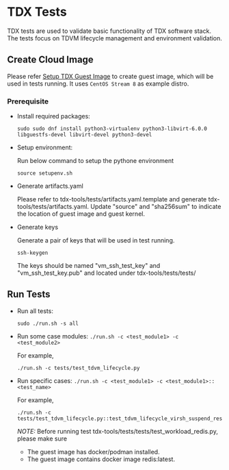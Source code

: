 # TDX Tests

TDX tests are used to validate basic functionality of TDX software stack. The tests focus on TDVM lifecycle management
 and environment validation.

## Create Cloud Image

Please refer [Setup TDX Guest Image](/doc/create_guest_image.md) to create guest image, which will be used in tests running. It uses
`CentOS Stream 8` as example distro.

### Prerequisite

- Install required packages:

    ```
    sudo sudo dnf install python3-virtualenv python3-libvirt-6.0.0 libguestfs-devel libvirt-devel python3-devel 
    ```

- Setup environment:
    
    Run below command to setup the pythone environment

    ```
    source setupenv.sh
    ```

- Generate artifacts.yaml

    Please refer to tdx-tools/tests/artifacts.yaml.template and generate tdx-tools/tests/artifacts.yaml. Update "source"
     and "sha256sum" to indicate the location of guest image and guest kernel.
 
- Generate keys

    Generate a pair of keys that will be used in test running. 

    ```
    ssh-keygen
    ```  

    The keys should be named "vm_ssh_test_key" and "vm_ssh_test_key.pub" and located under tdx-tools/tests/tests/


## Run Tests

- Run all tests:

    ```
    sudo ./run.sh -s all
    ```  

- Run some case modules: `./run.sh -c <test_module1> -c <test_module2>`

    For example,
    ```
    ./run.sh -c tests/test_tdvm_lifecycle.py
    ```      

- Run specific cases: `./run.sh -c <test_module1> -c <test_module1>::<test_name>`

    For example,
    ```
    ./run.sh -c tests/test_tdvm_lifecycle.py::test_tdvm_lifecycle_virsh_suspend_resume
    ```  

    _NOTE:_
    Before running test tdx-tools/tests/tests/test_workload_redis.py, please make sure
    - The guest image has docker/podman installed.
    - The guest image contains docker image redis:latest.
